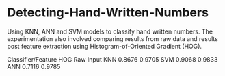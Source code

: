 # Detecting-Hand-Written-Numbers
Using KNN, ANN and SVM models to classify hand written numbers. The experimentation also involved comparing results from raw data and results post feature extraction using Histogram-of-Oriented Gradient (HOG).

Classifier/Feature	    HOG	        Raw Input
KNN	                    0.8676	    0.9705
SVM	                    0.9068	    0.9833
ANN	                    0.7116	    0.9785
